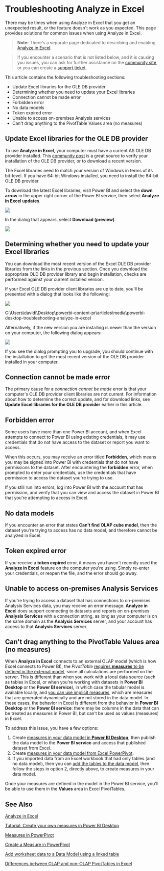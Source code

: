 ﻿<properties
   pageTitle="Troubleshooting Analyze in Excel"
   description="Solutions to common issues for Analyze in Excel"
   services="powerbi"
   documentationCenter=""
   authors="davidiseminger"
   manager="mblythe"
   backup=""
   editor=""
   tags=""
   qualityFocus=""
   qualityDate=""/>

<tags
   ms.service="powerbi"
   ms.devlang="NA"
   ms.topic="article"
   ms.tgt_pltfrm="NA"
   ms.workload="powerbi"
   ms.date="03/14/2017"
   ms.author="davidi"/>

# Troubleshooting Analyze in Excel

There may be times when using Analyze in Excel that you get an unexpected result, or the feature doesn't work as you expected. This page provides solutions for common issues when using Analyze in Excel.

> **Note:** There's a separate page dedicated to describing and enabling [Analyze in Excel](powerbi-service-analyze-in-excel.md).

> If you encounter a scenario that is not listed below, and it is causing you issues, you can ask for further assistance on the [community site](http://community.powerbi.com/), or you can create a [support ticket](https://powerbi.microsoft.com/support/).

This article contains the following troubleshooting sections:

-   Update Excel libraries for the OLE DB provider
-   Determining whether you need to update your Excel libraries
-   Connection cannot be made error
-   Forbidden error
-   No data models
-   Token expired error
-   Unable to access on-premises Analysis services
-   Can't drag anything to the PivotTable Values area (no measures)


## Update Excel libraries for the OLE DB provider
To use **Analyze in Excel**, your computer must have a current AS OLE DB provider installed. This [community post](http://community.powerbi.com/t5/Service/Analyze-in-Excel-Initialization-of-the-data-source-failed/m-p/30837#M8081) is a great source to verify your installation of the OLE DB provider, or to download a recent version.

The Excel libraries need to match your version of Windows in terms of its bit-level. If you have 64-bit Windows installed, you need to install the 64-bit OLE DB provider.

To download the latest Excel libraries, visit Power BI and select the **down arrow** in the upper right corner of the Power BI service, then select **Analyze in Excel updates**.

![](media/powerbi-desktop-troubleshooting-analyze-in-excel/tshoot-analyze-excel_1.png)

In the dialog that appears, select **Download (preview)**.

![](media/powerbi-desktop-troubleshooting-analyze-in-excel/tshoot-analyze-excel_2.png)

## Determining whether you need to update your Excel libraries
You can download the most recent version of the Excel OLE DB provider libraries from the links in the previous section. Once you download the appropriate OLD DB provider library and begin installation, checks are performed against your current installed version.

If your Excel OLE DB provider client libraries are up to date, you'll be presented with a dialog that looks like the following:

![](media/powerbi-desktop-troubleshooting-analyze-in-excel/troubleshoot-analyze-excel_3.png)

C:\Users\davidi\Desktop\powerbi-content-pr\articles\media\powerbi-desktop-troubleshooting-analyze-in-excel

Alternatively, if the new version you are installing is newer than the version on your computer, the following dialog appears:

![](media/powerbi-desktop-troubleshooting-analyze-in-excel/troubleshoot-analyze-excel_2.png)

If you see the dialog prompting you to upgrade, you should continue with the installation to get the most recent version of the OLE DB provider installed in your computer.

## Connection cannot be made error
The primary cause for a *connection cannot be made* error is that your computer's OLE DB provider client libraries are not current. For information about how to determine the correct update, and for download links, see **Update Excel libraries for the OLE DB provider** earlier in this article.

## Forbidden error
Some users have more than one Power BI account, and when Excel attempts to connect to Power BI using existing credentials, it may use credentials that do not have access to the dataset or report you want to access.

When this occurs, you may  receive an error titled **Forbidden**, which means you may be signed into Power BI with credentials that do not have permissions to the dataset. After encountering the **forbidden** error, when prompted to enter your credentials, use the credentials that have permission to access the dataset you're trying to use.

If you still run into errors, log into Power BI with the account that has permission, and verify that you can view and access the dataset in Power BI that you're attempting to access in Excel.

## No data models
If you encounter an error that states **Can't find OLAP cube model**, then the dataset you're trying to access has no data model, and therefore cannot be analyzed in Excel.

## Token expired error
If you receive a **token expired** error, it means you haven't recently used the **Analyze in Excel** feature on the computer you're using. Simply re-enter your credentials, or reopen the file, and the error should go away.

## Unable to access on-premises Analysis Services
If you're trying to access a dataset that has connections to on-premises Analysis Services data, you may receive an error message. **Analyze in Excel** does support connecting to datasets and reports on on-premises **Analysis Services** with a connection string, as long as your computer is on the same domain as the **Analysis Services** server, and your account has access to that **Analysis Services** server.

## Can't drag anything to the PivotTable Values area (no measures)

When **Analyze in Excel** connects to an external OLAP model (which is how Excel connects to Power BI), the *PivotTable* [requires **measures** to be defined in the external model](https://support.microsoft.com/kb/234700), since all calculations are performed on the server. This is different than when you work with a local data source (such as tables in Excel, or when you're working with datasets in **Power BI Desktop** or the **Power BI service**), in which case the tabular model is available locally, and [you can use implicit measures](https://msdn.microsoft.com/library/gg399077.aspx), which are measures that are generated dynamically and are not stored in the data model. In these cases, the behavior in Excel is different from the behavior in **Power BI Desktop** or the **Power BI service**: there may be columns in the data that can be treated as measures in Power BI, but can't be used as values (measures) in Excel.

To address this issue, you have a few options:

1.  Create [measures in your data model in **Power BI Desktop**](powerbi-desktop-tutorial-create-measures.md), then publish the data model to the **Power BI service** and access that published dataset from Excel.
2.  Create [measures in your data model from Excel PowerPivot](https://support.office.com/article/Create-a-Measure-in-Power-Pivot-d3cc1495-b4e5-48e7-ba98-163022a71198).
3.  If you imported data from an Excel workbook that had only tables (and no data model), then you can [add the tables to the data model](https://support.office.com/article/Add-worksheet-data-to-a-Data-Model-using-a-linked-table-d3665fc3-99b0-479d-ba09-a37640f5be42), then follow the steps in option 2, directly above, to create measures in your data model.

Once your measures are defined in the model in the Power BI service, you'll be able to use them in the **Values** area in Excel PivotTables.



## See Also  

[Analyze in Excel](powerbi-service-analyze-in-excel.md)

[Tutorial: Create your own measures in Power BI Desktop](powerbi-desktop-tutorial-create-measures.md)

[Measures in PowerPivot](https://msdn.microsoft.com/library/gg399077.aspx)

[Create a Measure in PowerPivot](https://support.office.com/article/Create-a-Measure-in-Power-Pivot-d3cc1495-b4e5-48e7-ba98-163022a71198)

[Add worksheet data to a Data Model using a linked table](https://support.office.com/article/Add-worksheet-data-to-a-Data-Model-using-a-linked-table-d3665fc3-99b0-479d-ba09-a37640f5be42)

[Differences between OLAP and non-OLAP PivotTables in Excel](https://support.microsoft.com/kb/234700)
